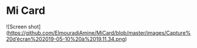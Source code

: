
# Mi Card

![Screen shot] (https://github.com/ElmouradiAmine/MiCard/blob/master/images/Capture%20d’écran%202019-05-10%20à%2019.11.34.png)
